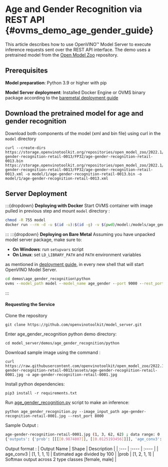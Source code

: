 # Age and Gender Recognition via REST API {#ovms_demo_age_gender_guide}
This article describes how to use OpenVINO&trade; Model Server to execute inference requests sent over the REST API interface. The demo uses a pretrained model from the [Open Model Zoo](https://github.com/openvinotoolkit/open_model_zoo) repository.

## Prerequisites

**Model preparation**: Python 3.9 or higher with pip 

**Model Server deployment**: Installed Docker Engine or OVMS binary package according to the [baremetal deployment guide](../../../docs/deploying_server_baremetal.md)

## Download the pretrained model for age and gender recognition
Download both components of the model (xml and bin file) using curl in the `model` directory

```console
curl --create-dirs https://storage.openvinotoolkit.org/repositories/open_model_zoo/2022.1/models_bin/2/age-gender-recognition-retail-0013/FP32/age-gender-recognition-retail-0013.bin https://storage.openvinotoolkit.org/repositories/open_model_zoo/2022.1/models_bin/2/age-gender-recognition-retail-0013/FP32/age-gender-recognition-retail-0013.xml -o model/1/age-gender-recognition-retail-0013.bin -o model/1/age-gender-recognition-retail-0013.xml

```

## Server Deployment
:::{dropdown} **Deploying with Docker**
Start OVMS container with image pulled in previous step and mount `model` directory :
```bash
chmod -R 755 model
docker run --rm -d -u $(id -u):$(id -g) -v $(pwd)/model:/models/age_gender -p 9000:9000 -p 8000:8000 openvino/model_server:latest --model_path /models/age_gender --model_name age_gender --port 9000 --rest_port 8000
```
:::
:::{dropdown} **Deploying on Bare Metal**
Assuming you have unpacked model server package, make sure to:

- **On Windows**: run `setupvars` script
- **On Linux**: set `LD_LIBRARY_PATH` and `PATH` environment variables

as mentioned in [deployment guide](../../../docs/deploying_server_baremetal.md), in every new shell that will start OpenVINO Model Server.
```bat
cd demos\age_gender_recognition\python
ovms --model_path model --model_name age_gender --port 9000 --rest_port 8000
```
:::
#### Requesting the Service
Clone the repository
```console
git clone https://github.com/openvinotoolkit/model_server.git
```

Enter age_gender_recognition python demo directory:
```console
cd model_server/demos/age_gender_recognition/python
```

Download sample image using the command :
```console
curl https://raw.githubusercontent.com/openvinotoolkit/open_model_zoo/2022.1.0/models/intel/age-gender-recognition-retail-0013/assets/age-gender-recognition-retail-0001.jpg -o age-gender-recognition-retail-0001.jpg
```

Install python dependencies:
```console
pip3 install -r requirements.txt
```
Run [age_gender_recognition.py](https://github.com/openvinotoolkit/model_server/blob/main/demos/age_gender_recognition/python/age_gender_recognition.py) script to make an inference:
```console
python age_gender_recognition.py --image_input_path age-gender-recognition-retail-0001.jpg --rest_port 8000
```
Sample Output :
```bash
age-gender-recognition-retail-0001.jpg (1, 3, 62, 62) ; data range: 0 : 239
{'outputs': {'prob': [[[[0.9874807]], [[0.0125193456]]]], 'age_conv3': [[[[0.25190413]]]]}}
```
Output format :
| Output Name      | Shape | Description |
| :---        |    :----   | :----    |
| age_conv3   | [1, 1, 1, 1] | Estimated age divided by 100 |
|prob | [1, 2, 1, 1] | Softmax output across 2 type classes [female, male] |
